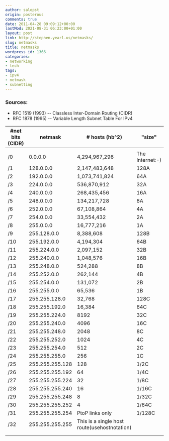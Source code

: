 ```yaml
---
author: salopst
origin: posterous
comments: true
date: 2011-04-28 09:09:12+00:00
lastMod: 2021-08-31 06:23:00+01:00
layout: post
link: http://stephen.yearl.us/netmasks/
slug: netmasks
title: netmasks
wordpress_id: 1366
categories:
- networking
- tech
tags:
- ipv4
- netmask
- subnetting
---
```


### Sources:   
- RFC 1519 (1993) -- Classless Inter-Domain Routing (CIDR)  
- RFC 1878 (1995) -- Variable Length Subnet Table For IPv4

| #net bits (CIDR) | netmask         | # hosts (hb^2)                               | "size"          | Cisco ACL wildcard mask | hex netmask |
|------------------|-----------------|----------------------------------------------|-----------------|-------------------------|-------------|
|                  |
| /0               | 0.0.0.0         | 4,294,967,296                                | The Internet:-) | 255.255.255.255         | 00.00.00.00 |
| /1               | 128.0.0.0       | 2,147,483,648                                | 128A            | 127.255.255.255         | 80.00.00.00 |
| /2               | 192.0.0.0       | 1,073,741,824                                | 64A             | 63.255.255.255          | C0.00.00.00 |
| /3               | 224.0.0.0       | 536,870,912                                  | 32A             | 31.255.255.255          | F0.00.00.00 |
| /4               | 240.0.0.0       | 268,435,456                                  | 16A             | 15.255.255.255          | F8.00.00.00 |
| /5               | 248.0.0.0       | 134,217,728                                  | 8A              | 7.255.255.255           | FC.00.00.00 |
| /6               | 252.0.0.0       | 67,108,864                                   | 4A              | 3.255.255.255           | FE.00.00.00 |
| /7               | 254.0.0.0       | 33,554,432                                   | 2A              | 1.255.255.255           | FF.00.00.00 |
| /8               | 255.0.0.0       | 16,777,216                                   | 1A              | 0.255.255.255           | FF.80.00.00 |
| /9               | 255.128.0.0     | 8,388,608                                    | 128B            | 0.127.255.255           | FF.C0.00.00 |
| /10              | 255.192.0.0     | 4,194,304                                    | 64B             | 0.63.255.255            | FF.E0.00.00 |
| /11              | 255.224.0.0     | 2,097,152                                    | 32B             | 0.31.255.255            | FF.F0.00.00 |
| /12              | 255.240.0.0     | 1,048,576                                    | 16B             | 0.15.255.255            | FF.F8.00.00 |
| /13              | 255.248.0.0     | 524,288                                      | 8B              | 0.7.255.255             | FF.FC.00.00 |
| /14              | 255.252.0.0     | 262,144                                      | 4B              | 0.3.255.255             | FF.FE.00.00 |
| /15              | 255.254.0.0     | 131,072                                      | 2B              | 0.1.255.255             | FF.FF.00.00 |
| /16              | 255.255.0.0     | 65,536                                       | 1B              | 0.0.255.255             | FF.FF.80.00 |
| /17              | 255.255.128.0   | 32,768                                       | 128C            | 0.0.127.255             | FF.FF.C0.00 |
| /18              | 255.255.192.0   | 16,384                                       | 64C             | 0.0.63.255              | FF.FF.E0.00 |
| /19              | 255.255.224.0   | 8192                                         | 32C             | 0.0.31.255              | FF.FF.F0.00 |
| /20              | 255.255.240.0   | 4096                                         | 16C             | 0.0.15.255              | FF.FF.F8.00 |
| /21              | 255.255.248.0   | 2048                                         | 8C              | 0.0.7.255               | FF.FF.FC.00 |
| /22              | 255.255.252.0   | 1024                                         | 4C              | 0.0.3.255               | FF.FF.FE.00 |
| /23              | 255.255.254.0   | 512                                          | 2C              | 0.0.1.255               | FF.FF.FF.00 |
| /24              | 255.255.255.0   | 256                                          | 1C              | 0.0.0.255               | FF.FF.FF.80 |
| /25              | 255.255.255.128 | 128                                          | 1/2C            | 0.0.0.127               | FF.FF.FF.C0 |
| /26              | 255.255.255.192 | 64                                           | 1/4C            | 0.0.0.63                | FF.FF.FF.E0 |
| /27              | 255.255.255.224 | 32                                           | 1/8C            | 0.0.0.31                | FF.FF.FF.F0 |
| /28              | 255.255.255.240 | 16                                           | 1/16C           | 0.0.0.15                | FF.FF.FF.F8 |
| /29              | 255.255.255.248 | 8                                            | 1/32C           | 0.0.0.7                 | FF.FF.FF.FC |
| /30              | 255.255.255.252 | 4                                            | 1/64C           | 0.0.0.3                 | FF.FF.FF.FE |
| /31              | 255.255.255.254 | PtoP links only                              | 1/128C          |                         | FF.FF.FF.FF |
| /32              | 255.255.255.255 | This is a single host route(usehostnotation) |                 |
|                  |                 |                                              |                 |                         |             |
|                  |                 |                                              |                 |                         |             |

